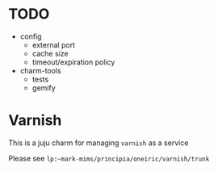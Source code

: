 
# TODO

- config
  - external port
  - cache size
  - timeout/expiration policy
- charm-tools
  - tests
  - gemify

# Varnish

This is a juju charm for managing `varnish` as a service

Please see `lp:~mark-mims/principia/oneiric/varnish/trunk`


